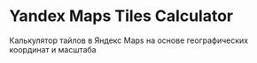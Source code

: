 # Yandex Maps Tiles Calculator
 Калькулятор тайлов в Яндекс Maps на основе географических координат и масштаба
